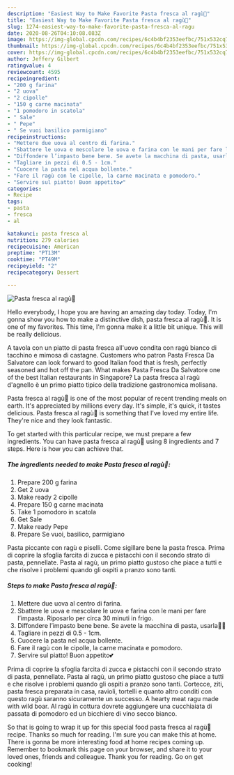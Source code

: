 ```yaml
---
description: "Easiest Way to Make Favorite Pasta fresca al ragù👏"
title: "Easiest Way to Make Favorite Pasta fresca al ragù👏"
slug: 1274-easiest-way-to-make-favorite-pasta-fresca-al-ragu
date: 2020-08-26T04:10:08.083Z
image: https://img-global.cpcdn.com/recipes/6c4b4bf2353eefbc/751x532cq70/pasta-fresca-al-ragu👏-recipe-main-photo.jpg
thumbnail: https://img-global.cpcdn.com/recipes/6c4b4bf2353eefbc/751x532cq70/pasta-fresca-al-ragu👏-recipe-main-photo.jpg
cover: https://img-global.cpcdn.com/recipes/6c4b4bf2353eefbc/751x532cq70/pasta-fresca-al-ragu👏-recipe-main-photo.jpg
author: Jeffery Gilbert
ratingvalue: 4
reviewcount: 4595
recipeingredient:
- "200 g farina"
- "2 uova"
- "2 cipolle"
- "150 g carne macinata"
- "1 pomodoro in scatola"
- " Sale"
- " Pepe"
- " Se vuoi basilico parmigiano"
recipeinstructions:
- "Mettere due uova al centro di farina."
- "Sbattere le uova e mescolare le uova e farina con le mani per fare l’impasta. Riposarlo per circa 30 minuti in frigo."
- "Diffondere l’impasto bene bene. Se avete la macchina di pasta, usarla🙇‍♀️"
- "Tagliare in pezzi di 0.5 - 1cm."
- "Cuocere la pasta nel acqua bollente."
- "Fare il ragù con le cipolle, la carne macinata e pomodoro."
- "Servire sul piatto! Buon appetito💕"
categories:
- Recipe
tags:
- pasta
- fresca
- al

katakunci: pasta fresca al 
nutrition: 279 calories
recipecuisine: American
preptime: "PT13M"
cooktime: "PT49M"
recipeyield: "2"
recipecategory: Dessert

---
```



![Pasta fresca al ragù👏](https://img-global.cpcdn.com/recipes/6c4b4bf2353eefbc/751x532cq70/pasta-fresca-al-ragu👏-recipe-main-photo.jpg)

Hello everybody, I hope you are having an amazing day today. Today, I'm gonna show you how to make a distinctive dish, pasta fresca al ragù👏. It is one of my favorites. This time, I'm gonna make it a little bit unique. This will be really delicious.

A tavola con un piatto di pasta fresca all&#39;uovo condita con ragù bianco di tacchino e mimosa di castagne. Customers who patron Pasta Fresca Da Salvatore can look forward to good Italian food that is fresh, perfectly seasoned and hot off the pan. What makes Pasta Fresca Da Salvatore one of the best Italian restaurants in Singapore? La pasta fresca al ragù d&#39;agnello è un primo piatto tipico della tradizione gastronomica molisana.

Pasta fresca al ragù👏 is one of the most popular of recent trending meals on earth. It's appreciated by millions every day. It's simple, it's quick, it tastes delicious. Pasta fresca al ragù👏 is something that I've loved my entire life. They're nice and they look fantastic.


To get started with this particular recipe, we must prepare a few ingredients. You can have pasta fresca al ragù👏 using 8 ingredients and 7 steps. Here is how you can achieve that.

<!--inarticleads1-->

##### The ingredients needed to make Pasta fresca al ragù👏:

1. Prepare 200 g farina
1. Get 2 uova
1. Make ready 2 cipolle
1. Prepare 150 g carne macinata
1. Take 1 pomodoro in scatola
1. Get  Sale
1. Make ready  Pepe
1. Prepare  Se vuoi, basilico, parmigiano


Pasta piccante con ragù e piselli. Come sigillare bene la pasta fresca. Prima di coprire la sfoglia farcita di zucca e pistacchi con il secondo strato di pasta, pennellate. Pasta al ragù, un primo piatto gustoso che piace a tutti e che risolve i problemi quando gli ospiti a pranzo sono tanti. 

<!--inarticleads2-->

##### Steps to make Pasta fresca al ragù👏:

1. Mettere due uova al centro di farina.
1. Sbattere le uova e mescolare le uova e farina con le mani per fare l’impasta. Riposarlo per circa 30 minuti in frigo.
1. Diffondere l’impasto bene bene. Se avete la macchina di pasta, usarla🙇‍♀️
1. Tagliare in pezzi di 0.5 - 1cm.
1. Cuocere la pasta nel acqua bollente.
1. Fare il ragù con le cipolle, la carne macinata e pomodoro.
1. Servire sul piatto! Buon appetito💕


Prima di coprire la sfoglia farcita di zucca e pistacchi con il secondo strato di pasta, pennellate. Pasta al ragù, un primo piatto gustoso che piace a tutti e che risolve i problemi quando gli ospiti a pranzo sono tanti. Cortecce, ziti, pasta fresca preparata in casa, ravioli, tortelli e quanto altro conditi con questo ragù saranno sicuramente un successo. A hearty meat ragu made with wild boar. Al ragù in cottura dovrete aggiungere una cucchiaiata di passata di pomodoro ed un bicchiere di vino secco bianco. 

So that is going to wrap it up for this special food pasta fresca al ragù👏 recipe. Thanks so much for reading. I'm sure you can make this at home. There is gonna be more interesting food at home recipes coming up. Remember to bookmark this page on your browser, and share it to your loved ones, friends and colleague. Thank you for reading. Go on get cooking!
